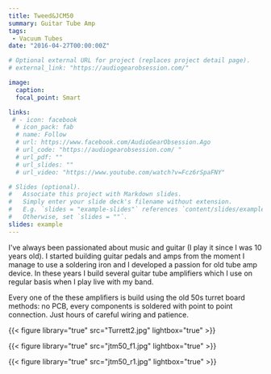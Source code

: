 ```yaml
---
title: Tweed&JCM50
summary: Guitar Tube Amp
tags:
 - Vacuum Tubes
date: "2016-04-27T00:00:00Z"

# Optional external URL for project (replaces project detail page). 
# external_link: "https://audiogearobsession.com/"

image:
  caption: 
  focal_point: Smart

links:
 # - icon: facebook
  # icon_pack: fab
  # name: Follow
  # url: https://www.facebook.com/AudioGearObsession.Ago
  # url_code: "https://audiogearobsession.com/ "
  # url_pdf: ""
  # url_slides: ""
  # url_video: "https://www.youtube.com/watch?v=Fcz6rSpaFNY"

# Slides (optional).
#   Associate this project with Markdown slides.
#   Simply enter your slide deck's filename without extension.
#   E.g. `slides = "example-slides"` references `content/slides/example-slides.md`.
#   Otherwise, set `slides = ""`.
slides: example
---
```

I've always been passionated about music and guitar (I play it since I was 10 years old). I started building guitar pedals and amps from the moment I manage to use a soldering iron and I developed a passion for old tube amp device. In these years I build several guitar tube amplifiers which I use on regular basis when I play live with my band.

Every one of the these amplifiers is build using the old 50s turret board methods: no PCB, every components is soldered with point to point connection. Just hours of careful wiring and patience.

{{< figure library="true" src="Turrett2.jpg" lightbox="true" >}}

{{< figure library="true" src="jtm50_f1.jpg" lightbox="true" >}}

{{< figure library="true" src="jtm50_r1.jpg" lightbox="true" >}}

